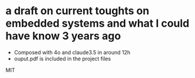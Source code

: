 # a draft on current toughts on embedded systems and what I could have know 3 years ago

- Composed with 4o and claude3.5 in around 12h
- ouput.pdf is included in the project files

MIT



